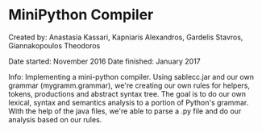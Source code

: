# MiniPython Compiler

  Created by: Anastasia Kassari, Kapniaris Alexandros, Gardelis Stavros, Giannakopoulos Theodoros
  
  Date started: November 2016
  Date finished: January 2017
  
  Info: Implementing a mini-python compiler. Using sablecc.jar and our own grammar (mygramm.grammar), we're creating our own rules for helpers, tokens, productions and abstract syntax tree. The goal is to do our own lexical, syntax and semantics analysis to a portion of Python's grammar. With the help of the java files, we're able to parse a .py file and do our analysis based on our rules.
